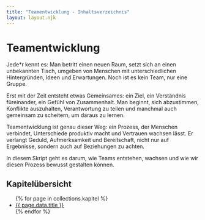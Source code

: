 ```yaml
---
title: "Teamentwicklung - Inhaltsverzeichnis"
layout: layout.njk
---
```


# Teamentwicklung

Jede\*r kennt es: Man betritt einen neuen Raum, setzt sich an einen unbekannten Tisch, umgeben von Menschen mit unterschiedlichen Hintergründen, Ideen und Erwartungen. Noch ist es kein Team, nur eine Gruppe.

Erst mit der Zeit entsteht etwas Gemeinsames: ein Ziel, ein Verständnis füreinander, ein Gefühl von Zusammenhalt. Man beginnt, sich abzustimmen, Konflikte auszuhalten, Verantwortung zu teilen und manchmal auch gemeinsam zu scheitern, um daraus zu lernen.

Teamentwicklung ist genau dieser Weg: ein Prozess, der Menschen verbindet, Unterschiede produktiv macht und Vertrauen wachsen lässt. Er verlangt Geduld, Aufmerksamkeit und Bereitschaft, nicht nur auf Ergebnisse, sondern auch auf Beziehungen zu achten.

In diesem Skript geht es darum, wie Teams entstehen, wachsen und wie wir diesen Prozess bewusst gestalten können.

## Kapitelübersicht

<ul class="chapter-list">
  {% for page in collections.kapitel %}
    <li><a href=".{{ page.url | url }}">{{ page.data.title }}</a></li>
  {% endfor %}
</ul>
